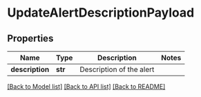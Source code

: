 # UpdateAlertDescriptionPayload

## Properties
Name | Type | Description | Notes
------------ | ------------- | ------------- | -------------
**description** | **str** | Description of the alert | 

[[Back to Model list]](../README.md#documentation-for-models) [[Back to API list]](../README.md#documentation-for-api-endpoints) [[Back to README]](../README.md)


